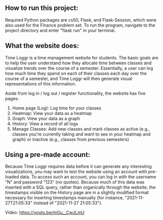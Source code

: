 ## How to run this project:

Required Python packages are cs50, Flask, and Flask-Session, which were also used for the Finance problem set. To run the program, navigate to the project directory and enter "flask run" in your terminal.


## What the website does:

Time Loggr is a time management website for students. The basic goals are to help the user understand how they allocate time between classes and visualize trends over the course of a semester. Essentially, a user can log how much time they spend on each of their classes each day over the course of a semester, and Time Loggr will then generate visual representations of this information.

Aside from log in / log out / register functionality, the website has five pages:
1. Home page (Log): Log time for your classes
2. Heatmap: View your data as a heatmap
3. Graph: View your data as a graph
4. History: View a record of all logs
5. Manage Classes: Add new classes and mark classes as active (e.g., classes you're currently taking and want to see in your heatmap and graph) or inactive (e.g., classes from previous semesters)


## Using a pre-made account:

Because Time Loggr requires data before it can generate any interesting visualizations, you may want to test the website using an account with pre-loaded data. To access such an account, you can log in with the username "N" and password "123" (no quotes). Because much of this data was inserted with a SQL query, rather than organically through the website, the timestamps visible on the History page are in a slightly modified format necessary for inserting timestamps manually (for instance, "2021-11-27T21:05:33" instead of "2021-11-27 21:05:33").

Video: https://youtu.be/mGu__CwJLmU

